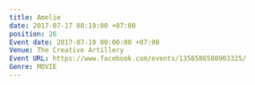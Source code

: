 ```yaml
---
title: Amelie
date: 2017-07-17 08:19:00 +07:00
position: 26
Event date: 2017-07-19 00:00:00 +07:00
Venue: The Creative Artillery
Event URL: https://www.facebook.com/events/1358586580903325/
Genre: MOVIE
---
```



